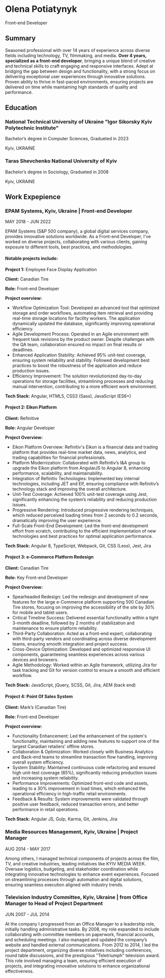 # Olena Potiatynyk
Front-end Developer

## Summary
Seasoned professional with over 14 years of experience across diverse fields including technology, TV, filmmaking, and media. **Over 4 years, specialized as a front-end developer**, bringing a unique blend of creative and technical skills to craft engaging and responsive interfaces. Adept at bridging the gap between design and functionality, with a strong focus on delivering exceptional user experiences through innovative solutions. Proven ability to thrive in fast-paced environments, ensuring projects are delivered on time while maintaining high standards of quality and performance.

## Education
### National Technical University of Ukraine "Igor Sikorsky Kyiv Polytechnic Institute"
Bachelor’s degree in Computer Sciences, Gradueted in 2023

Kyiv, UKRAINE

### Taras Shevchenko National University of Kyiv
Bachelor’s degree in Sociology, Gradueted in 2008

Kyiv, UKRAINE

## Work Expepience

### EPAM Systems, Kyiv, Ukraine | Front-end Developer

 MAY 2018 - JUN 2022
 
EPAM Systems (S&P 500 company), a global digital services company, provides innovative solutions worldwide. As a Front-end Developer, I've worked on diverse projects, collaborating with various clients, gaining exposure to different tools, best practices, and methodologies. 

#### Notable projects include:
**Project 1:** Employee Face Display Application

**Client:** Canadian Tire

**Role:** Front-end Developer

**Project overview:**

- Workflow Optimization Tool: Developed an advanced tool that optimized storage and order workflows, automating item retrieval and providing real-time storage locations for facility workers. The application dynamically updated the database, significantly improving operational efficiency.
- Agile Development Process: Operated in an Agile environment with frequent task revisions by the product owner. Despite challenges with the QA team, collaboration ensured no impact on final results or deadlines.
- Enhanced Application Stability: Achieved 95% unit-test coverage, ensuring system reliability and stability. Followed development best practices to boost the robustness of the application and reduce production issues.
- Efficiency Improvement: The solution revolutionized day-to-day operations for storage facilities, streamlining processes and reducing manual intervention, contributing to a more efficient work environment.

**Tech Stack:** Angular, HTML5, CSS3 (Sass), JavaScript (ES6+)

#### Project 2: Eikon Platform
**Client:** Refinitive

**Role:** Angular Developer

**Project Overview:**

- Eikon Platform Overview: Refinitiv's Eikon is a financial data and trading platform that provides real-time market data, news, analytics, and trading capabilities for financial professionals. 
- Platform Modernization: Collaborated with Refinitiv’s I&A group to upgrade the Eikon platform from AngularJS to Angular 8, enhancing performance, scalability, and maintainability.
- Integration of Refinitiv Technologies: Implemented key internal technologies, including JET and Elf, ensuring compliance with Refinitiv’s technology stack and improving the overall architecture.
- Unit-Test Coverage: Achieved 100% unit-test coverage using Jest, significantly enhancing the system’s reliability and reducing production issues.
- Progressive Rendering: Introduced progressive rendering techniques, which reduced perceived loading times from 2 seconds to 0.2 seconds, dramatically improving the user experience.
- Full-Scale Front-End Development: Led the front-end development effort from scratch, contributing to the efficient implementation of new technologies and best practices for optimal application performance.

**Tech Stack:** Angular 8, TypeScript, Webpack, Git, CSS (Less), Jest, Jira

#### Project 3: e-Commerce Platform Redesign
**Client:** Canadian Tire

**Role:** Key Front-end Developer

**Project Overview:**

- Spearheaded Redesign: Led the redesign and development of new features for the large e-Commerce platform supporting 500 Canadian Tire stores, focusing on improving the accessibility of the site by 30% for mobile and tablet users.
- Critical Timeline Success: Delivered essential functionality within a tight 3-month deadline, followed by 2 months of stabilization and maintenance to ensure platform reliability.
- Third-Party Collaboration: Acted as a front-end expert, collaborating with third-party vendors and coordinating across diverse development teams, ensuring smooth integration and project success.
- Cross-Device Optimization: Developed and optimized responsive UI components, guaranteeing seamless experiences across various devices and browsers.
- Agile Methodology: Worked within an Agile framework, utilizing Jira for task tracking and Git for version control to ensure a smooth and efficient workflow.

**Tech Stack:** JavaScript, jQuery, SCSS, Git, Jira, AEM (back end)

#### Project 4: Point Of Sales System
**Client:** Mark’s (Canadian Tire)

**Role:** Front-end Developer

**Project overview:**

- Functionality Enhancement: Led the enhancement of the system's functionality, maintaining and adding new features to support one of the largest Canadian retailers’ offline stores.
- Collaboration & Optimization: Worked closely with Business Analytics and Back-end teams to streamline transaction flow handling, improving overall system efficiency.
- System Stability: Maintained continuous code refactoring and ensured high unit-test coverage (85%), significantly reducing production issues and increasing system reliability.
- Performance Improvements: Optimized front-end code and assets, leading to a 30% improvement in load times, which enhanced the operational efficiency in high-traffic retail environments.
- Feedback & Results: System improvements were validated through positive user feedback, reduced transaction errors, and better performance in retail operations.

**Tech Stack:** Angular JS, Gulp, Karma, Git, Jenkins, Jira

### Media Resources Management, Kyiv, Ukraine | Project Manager
 AUG 2014 - MAY 2017
 
Among others, I managed technical components of projects across the film, TV, and creative industries, leading initiatives like KYIV MEDIA WEEK. Oversaw logistics, budgeting, and stakeholder coordination while integrating innovative technologies to enhance event experiences. Focused on streamlining processes through automation and digital solutions, ensuring seamless execution aligned with industry trends.

### Television Industry Committee, Kyiv, Ukraine | from Office Manager to Head of Project Department
 JUN 2007 - JUL 2014
 
At the company I progressed from an Office Manager to a leadership role, initially handling administrative tasks. By 2008, my role expanded to include collaborating with committee members on paperwork, financial accounts, and scheduling meetings. I also managed and updated the company’s website and handled external communications. From 2012 to 2014, I led the project department, organizing diverse initiatives including conferences, round table discussions, and the prestigious "Teletriumph" television award. This role involved managing a team, ensuring efficient execution of projects, and integrating innovative solutions to enhance organizational effectiveness.
